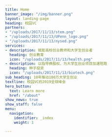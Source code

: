 ```yaml
---
title: Home
banner_image: "/img/banner.png"
layout: landing-page
heading: 校园VC
partners:
- "/uploads/2017/11/13/stem.png"
- "/uploads/2017/11/13/UPenn_logo.png"
- "/uploads/2017/11/13/nysed.png"
services:
- description: 赋能高校创业教师和大学生创业者
  heading: 创业教育
  icon: "/uploads/2017/11/13/health.png"
- description: 以指导换股权、为大学生创业项目加速陪跑
  heading: 种子投资
  icon: "/uploads/2017/11/13/biotech.png"
sub_heading: 10年推动100万大学生创业
textline: 校园VC的2019全球峰会
hero_button:
  text: Learn more
  href: "/about"
show_news: true
show_staff: false
menu:
  navigation:
    identifier: _index
    weight: 1

---
```

